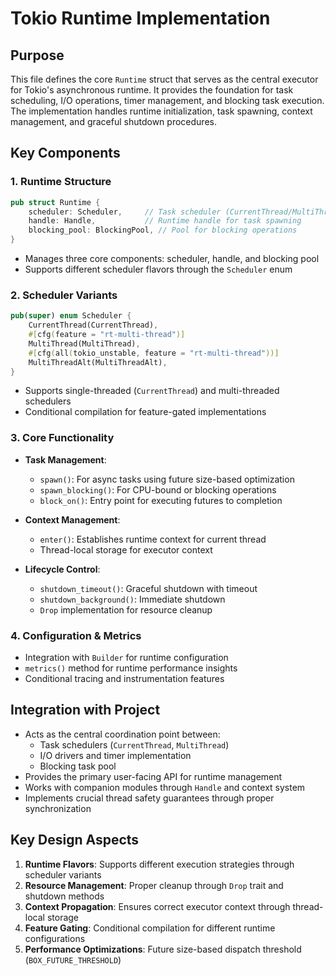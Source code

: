 # Tokio Runtime Implementation

## Purpose
This file defines the core `Runtime` struct that serves as the central executor for Tokio's asynchronous runtime. It provides the foundation for task scheduling, I/O operations, timer management, and blocking task execution. The implementation handles runtime initialization, task spawning, context management, and graceful shutdown procedures.

## Key Components

### 1. Runtime Structure
```rust
pub struct Runtime {
    scheduler: Scheduler,     // Task scheduler (CurrentThread/MultiThread)
    handle: Handle,           // Runtime handle for task spawning
    blocking_pool: BlockingPool, // Pool for blocking operations
}
```
- Manages three core components: scheduler, handle, and blocking pool
- Supports different scheduler flavors through the `Scheduler` enum

### 2. Scheduler Variants
```rust
pub(super) enum Scheduler {
    CurrentThread(CurrentThread),
    #[cfg(feature = "rt-multi-thread")]
    MultiThread(MultiThread),
    #[cfg(all(tokio_unstable, feature = "rt-multi-thread"))]
    MultiThreadAlt(MultiThreadAlt),
}
```
- Supports single-threaded (`CurrentThread`) and multi-threaded schedulers
- Conditional compilation for feature-gated implementations

### 3. Core Functionality
- **Task Management**:
  - `spawn()`: For async tasks using future size-based optimization
  - `spawn_blocking()`: For CPU-bound or blocking operations
  - `block_on()`: Entry point for executing futures to completion

- **Context Management**:
  - `enter()`: Establishes runtime context for current thread
  - Thread-local storage for executor context

- **Lifecycle Control**:
  - `shutdown_timeout()`: Graceful shutdown with timeout
  - `shutdown_background()`: Immediate shutdown
  - `Drop` implementation for resource cleanup

### 4. Configuration & Metrics
- Integration with `Builder` for runtime configuration
- `metrics()` method for runtime performance insights
- Conditional tracing and instrumentation features

## Integration with Project
- Acts as the central coordination point between:
  - Task schedulers (`CurrentThread`, `MultiThread`)
  - I/O drivers and timer implementation
  - Blocking task pool
- Provides the primary user-facing API for runtime management
- Works with companion modules through `Handle` and context system
- Implements crucial thread safety guarantees through proper synchronization

## Key Design Aspects
1. **Runtime Flavors**: Supports different execution strategies through scheduler variants
2. **Resource Management**: Proper cleanup through `Drop` trait and shutdown methods
3. **Context Propagation**: Ensures correct executor context through thread-local storage
4. **Feature Gating**: Conditional compilation for different runtime configurations
5. **Performance Optimizations**: Future size-based dispatch threshold (`BOX_FUTURE_THRESHOLD`)
